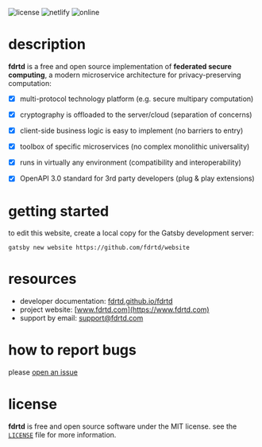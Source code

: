 ![license](https://img.shields.io/github/license/fdrtd/website)
![netlify](https://img.shields.io/netlify/7f01c714-01c0-4aee-b5ef-443e768a3952)
![online](https://img.shields.io/website?url=https%3A%2F%2Fwww.fdrtd.com)


# description

**fdrtd** is a free and open source implementation of **federated secure computing**,
a modern microservice architecture for privacy-preserving computation:

- [x] multi-protocol technology platform (e.g. secure multipary computation)
- [x] cryptography is offloaded to the server/cloud (separation of concerns)
- [x] client-side business logic is easy to implement (no barriers to entry)
- [x] toolbox of specific microservices (no complex monolithic universality)
- [x] runs in virtually any environment (compatibility and interoperability)
- [x] OpenAPI 3.0 standard for 3rd party developers (plug & play extensions)


# getting started

to edit this website, create a local copy for the Gatsby development server:

    gatsby new website https://github.com/fdrtd/website


# resources

* developer documentation: [fdrtd.github.io/fdrtd](https://fdrtd.github.io/fdrtd)
* project website: [www.fdrtd.com](https://www.fdrtd.com)
* support by email: [support@fdrtd.com](mailto:support@fdrtd.com)


# how to report bugs

please [open an issue](https://github.com/fdrtd/website/issues/new)


# license

**fdrtd** is free and open source software under the MIT license.
see the [`LICENSE`](https://github.com/fdrtd/website/tree/main/LICENSE) file for more information.
